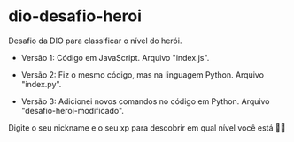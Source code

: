 # dio-desafio-heroi

Desafio da DIO para classificar o nível do herói.

- Versão 1: Código em JavaScript. Arquivo "index.js".

- Versão 2: Fiz o mesmo código, mas na linguagem Python. Arquivo "index.py".

- Versão 3: Adicionei novos comandos no código em Python. Arquivo "desafio-heroi-modificado".

Digite o seu nickname e o seu xp para descobrir em qual nível você está 🚀🚀
